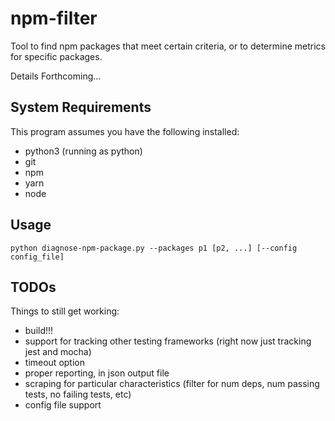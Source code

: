 # npm-filter
Tool to find npm packages that meet certain criteria, or to determine metrics for specific packages.

Details Forthcoming...

## System Requirements
This program assumes you have the following installed:
* python3 (running as python)
* git
* npm
* yarn
* node

## Usage
`python diagnose-npm-package.py --packages p1 [p2, ...] [--config config_file]`

## TODOs
Things to still get working:
* build!!!
* support for tracking other testing frameworks (right now just tracking jest and mocha)
* timeout option
* proper reporting, in json output file
* scraping for particular characteristics (filter for num deps, num passing tests, no failing tests, etc)
* config file support
